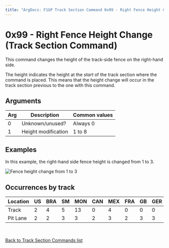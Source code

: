 ```yaml
---
title: "ArgDocs: F1GP Track Section Command 0x99 - Right Fence Height Change"
---
```


# 0x99 - Right Fence Height Change (Track Section Command)

This command changes the height of the track-side fence on the right-hand side.

The height indicates the height at the _start_ of the track section where the
command is placed. This means that the height change will occur in the track section
previous to the one with this command.


## Arguments

<table class="table table-bordered table-striped table--small">
    <thead>
        <tr>
            <th>Arg</th>
            <th>Description</th>
            <th>Common values</th>
        </tr>
    </thead>
    <tbody>
        <tr>
            <td>0</td>
            <td>Unknown/unused?</td>
            <td>Always 0</td>
        </tr>
        <tr>
            <td>1</td>
            <td>Height modification</td>
            <td>1 to 8</td>
        </tr>
    </tbody>
</table>


## Examples

In this example, the right-hand side fence height is changed from 1 to 3.

<img src="/argdocs/images/ts-commands/99-fence-right-1-to-3.png" alt="Fence height change from 1 to 3" class="img-fluid" />


## Occurrences by track
   
<table class="table table-bordered table-striped">
    <thead>
        <tr>
            <th>Location</th>
            <th class="text-right">US</th>
            <th class="text-right">BRA</th>
            <th class="text-right">SM</th>
            <th class="text-right">MON</th>
            <th class="text-right">CAN</th>
            <th class="text-right">MEX</th>
            <th class="text-right">FRA</th>
            <th class="text-right">GB</th>
            <th class="text-right">GER</th>
            <th class="text-right">HUN</th>
            <th class="text-right">BEL</th>
            <th class="text-right">ITA</th>
            <th class="text-right">POR</th>
            <th class="text-right">SPA</th>
            <th class="text-right">JAP</th>
            <th class="text-right">AUS</th>
        </tr>
    </thead>
    <tbody>
        <tr>
            <td>Track</td>
            <td class="text-right">2</td>
            <td class="text-right">4</td>
            <td class="text-right">5</td>
            <td class="text-right">13</td>
            <td class="text-right">0</td>
            <td class="text-right">4</td>
            <td class="text-right">0</td>
            <td class="text-right">0</td>
            <td class="text-right">0</td>
            <td class="text-right">0</td>
            <td class="text-right">3</td>
            <td class="text-right">3</td>
            <td class="text-right">3</td>
            <td class="text-right">0</td>
            <td class="text-right">3</td>
            <td class="text-right">3</td>
        </tr>
        <tr>
            <td>Pit Lane</td>
            <td class="text-right">2</td>
            <td class="text-right">2</td>
            <td class="text-right">3</td>
            <td class="text-right">3</td>
            <td class="text-right">2</td>
            <td class="text-right">3</td>
            <td class="text-right">2</td>
            <td class="text-right">3</td>
            <td class="text-right">3</td>
            <td class="text-right">3</td>
            <td class="text-right">3</td>
            <td class="text-right">3</td>
            <td class="text-right">3</td>
            <td class="text-right">3</td>
            <td class="text-right">3</td>
            <td class="text-right">3</td>
        </tr>
    </tbody>
</table>

<br />

[Back to Track Section Commands list](/argdocs/track-data/track-section-commands/)
